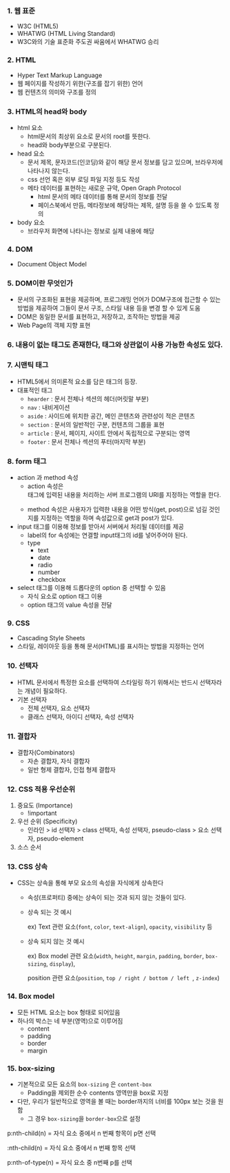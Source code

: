 ### 1. 웹 표준

- W3C (HTML5)
- WHATWG (HTML Living Standard)
- W3C와의 기술 표준화 주도권 싸움에서 WHATWG 승리

### 2. HTML

- Hyper Text Markup Language
- 웹 페이지를 작성하기 위한(구조를 잡기 위한) 언어
- 웹 컨텐츠의 의미와 구조를 정의

### 3.  HTML의 head와 body

- html 요소
  - html문서의 최상위 요소로 문서의 root를 뜻한다. 
  - head와 body부분으로 구분된다.
- head 요소
  - 문서 제목, 문자코드(인코딩)와 같이 해당 문서 정보를 담고 있으며, 브라우저에 나타나지 않는다.
  - css 선언 혹은 외부 로딩 파일 지정 등도 작성
  - 메타 데이터를 표현하는 새로운 규약, Open Graph Protocol
    - html 문서의 메타 데이터를 통해 문서의 정보를 전달
    - 페이스북에서 만듬, 메타정보에 해당하는 제목, 설명 등을 쓸 수 있도록 정의
- body 요소
  - 브라우저 화면에 나타나는 정보로 실제 내용에 해당

### 4. DOM

- Document Object Model

### 5. DOM이란 무엇인가

- 문서의 구조화된 표현을 제공하며, 프로그래밍 언어가 DOM구조에 접근할 수 있는 방법을 제공하여 그들이 문서 구조, 스타일 내용 등을 변경 할 수 있게 도움
- DOM은 동일한 문서를 표현하고, 저장하고, 조작하는 방법을 제공
- Web Page의 객체 지향 표현

### 6. 내용이 없는 태그도 존재한다, 태그와 상관없이 사용 가능한 속성도 있다.

### 7. 시맨틱 태그

- HTML5에서 의미론적 요소를 담은 태그의 등장.
- 대표적인 태그
  - `hearder` : 문서 전체나 섹션의 헤더(머릿말 부분)
  - `nav` : 내비게이션
  - `aside` : 사이드에 위치한 공간, 메인 콘텐츠와 관련성이 적은 콘텐츠
  - `section` : 문서의 일반적인 구분, 컨텐츠의 그룹을 표현
  - `article` : 문서, 페이지, 사이트 안에서 독립적으로 구분되는 영역
  - `footer` : 문서 전체나 섹션의 푸터(마지막 부분)

### 8. form 태그

- action 과 method 속성
  -  action 속성은 <form> 태그에 입력된 내용을 처리하는 서버 프로그램의 URI를 지정하는 역할을 한다.
  -  method 속성은 사용자가 입력한 내용을 어떤 방식(get, post)으로 넘길 것인지를 지정하는 역할을 하며 속성값으로 get과 post가 있다. 
- input 태그를 이용해 정보를 받아서 서버에서 처리될 데이터를 제공
  - label의 for 속성에는 연결할 input태그의 id를 넣어주어야 된다.
  - type
    - text
    - date
    - radio
    - number
    - checkbox
- select 태그를 이용해 드롭다운의 option 중 선택할 수 있음
  - 자식 요소로 option 태그 이용
  - option 태그의 value 속성을 전달

### 9. CSS

- Cascading Style Sheets
- 스타일, 레이아웃 등을 통해 문서(HTML)를 표시하는 방법을 지정하는 언어

### 10. 선택자

- HTML 문서에서 특정한 요소를 선택하여 스타일링 하기 위해서는 반드시 선택자라는 개념이 필요하다.
- 기본 선택자
  - 전체 선택자, 요소 선택자
  - 클래스 선택자, 아이디 선택자, 속성 선택자

### 11. 결합자

- 결합자(Combinators)
  -  자손 결합자, 자식 결합자
  -  일반 형제 결합자, 인접 형제 결합자



### 12. CSS 적용 우선순위

1. 중요도 (Importance)
   - !important
2. 우선 순위 (Specificity)
   - 인라인 > id 선택자 > class 선택자, 속성 선택자, pseudo-class > 요소 선택자, pseudo-element
3. 소스 순서



### 13. CSS 상속

- CSS는 상속을 통해 부모 요소의 속성을 자식에게 상속한다

  - 속성(프로퍼티) 중에는 상속이 되는 것과 되지 않는 것들이 있다.

  - 상속 되는 것 예시

    ex) Text 관련 요소(`font`, `color`, `text-align`), `opacity`, `visibility` 등

  - 상속 되지 않는 것 예시

    ex) Box model 관련 요소(`width`, `height`, `margin`, `padding`, `border`, `box-sizing`, `display`),

    position 관련 요소(`position`, `top / right / bottom / left `, `z-index`)

### 14. Box model

- 모든 HTML 요소는 box 형태로 되어있음
- 하나의 박스는 네 부분(영역)으로 이루어짐
  - content
  - padding
  - border
  - margin

### 15.  box-sizing

- 기본적으로 모든 요소의 `box-sizing` 은 `content-box`
  - Padding을 제외한 순수 contents 영역만을 box로 지정
- 다만, 우리가 일반적으로 영역을 볼 때는 border까지의 너비를 100px 보는 것을 원함
  - 그 경우 `box-sizing`을 `border-box`으로 설정





p:nth-child(n) = 자식 요소 중에서 n 번째 항목이 p면 선택 

:nth-child(n) = 자식 요소 중에서 n 번째 항목 선택

p:nth-of-type(n) = 자식 요소 중 n번째 p를 선택
